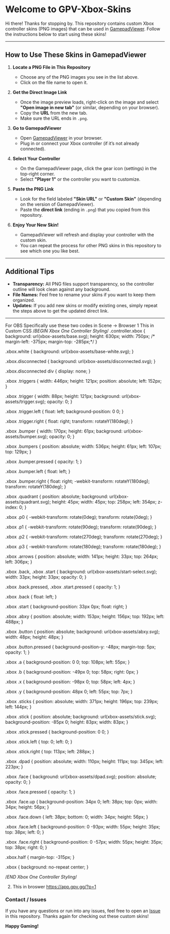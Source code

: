 # Welcome to GPV-Xbox-Skins

Hi there! Thanks for stopping by. This repository contains custom Xbox controller skins (PNG images) that can be used in [GamepadViewer](https://gamepadviewer.net/). Follow the instructions below to start using these skins!

---

## How to Use These Skins in GamepadViewer

1. **Locate a PNG File in This Repository**  
   - Choose any of the PNG images you see in the list above.  
   - Click on the file name to open it.

2. **Get the Direct Image Link**  
   - Once the image preview loads, right-click on the image and select **"Open image in new tab"** (or similar, depending on your browser).  
   - Copy the **URL** from the new tab.  
   - Make sure the URL ends in `.png`.

3. **Go to GamepadViewer**  
   - Open [GamepadViewer]([https://gamepadviewer.net/](https://gamepadviewer.com/)) in your browser.  
   - Plug in or connect your Xbox controller (if it’s not already connected).

4. **Select Your Controller**  
   - On the GamepadViewer page, click the gear icon (settings) in the top-right corner.  
   - Select **"Player 1"** or the controller you want to customize.

5. **Paste the PNG Link**  
   - Look for the field labeled **"Skin URL"** or **"Custom Skin"** (depending on the version of GamepadViewer).  
   - Paste the **direct link** (ending in `.png`) that you copied from this repository.

6. **Enjoy Your New Skin!**  
   - GamepadViewer will refresh and display your controller with the custom skin.  
   - You can repeat the process for other PNG skins in this repository to see which one you like best.

---

## Additional Tips

- **Transparency:** All PNG files support transparency, so the controller outline will look clean against any background.  
- **File Names:** Feel free to rename your skins if you want to keep them organized.  
- **Updates:** If you add new skins or modify existing ones, simply repeat the steps above to get the updated direct link.

---
For OBS Specifically use these two codes in Scene -> Browser 
1 This in Custom CSS 
/*BEGIN Xbox One Controller Styling*/
.controller.xbox {
    background: url(xbox-assets/base.svg);
    height: 630px;
    width: 750px;
    /*    margin-left: -375px;
        margin-top: -285px;*/
}

.xbox.white {
    background: url(xbox-assets/base-white.svg);
}

.xbox.disconnected {
    background: url(xbox-assets/disconnected.svg);
}

.xbox.disconnected div {
    display: none;
}

.xbox .triggers {
    width: 446px;
    height: 121px;
    position: absolute;
    left: 152px;
}

.xbox .trigger {
    width: 88px;
    height: 121px;
    background: url(xbox-assets/trigger.svg);
    opacity: 0;
}

.xbox .trigger.left {
    float: left;
    background-position: 0 0;
}

.xbox .trigger.right {
    float: right;
    transform: rotateY(180deg);
}

.xbox .bumper {
    width: 170px;
    height: 61px;
    background: url(xbox-assets/bumper.svg);
    opacity: 0;
}

.xbox .bumpers {
    position: absolute;
    width: 536px;
    height: 61px;
    left: 107px;
    top: 129px;
}

.xbox .bumper.pressed {
    opacity: 1;
}

.xbox .bumper.left {
    float: left;
}

.xbox .bumper.right {
    float: right;
    -webkit-transform: rotateY(180deg);
    transform: rotateY(180deg);
}

.xbox .quadrant {
    position: absolute;
    background: url(xbox-assets/quadrant.svg);
    height: 45px;
    width: 45px;
    top: 258px;
    left: 354px;
    z-index: 0;
}

.xbox .p0 {
    -webkit-transform: rotate(0deg);
    transform: rotate(0deg);
}

.xbox .p1 {
    -webkit-transform: rotate(90deg);
    transform: rotate(90deg);
}

.xbox .p2 {
    -webkit-transform: rotate(270deg);
    transform: rotate(270deg);
}

.xbox .p3 {
    -webkit-transform: rotate(180deg);
    transform: rotate(180deg);
}

.xbox .arrows {
    position: absolute;
    width: 141px;
    height: 33px;
    top: 264px;
    left: 306px;
}

.xbox .back, .xbox .start {
    background: url(xbox-assets/start-select.svg);
    width: 33px;
    height: 33px;
    opacity: 0;
}

.xbox .back.pressed, .xbox .start.pressed {
    opacity: 1;
}

.xbox .back {
    float: left;
}

.xbox .start {
    background-position: 33px 0px;
    float: right;
}

.xbox .abxy {
    position: absolute;
    width: 153px;
    height: 156px;
    top: 192px;
    left: 488px;
}

.xbox .button {
    position: absolute;
    background: url(xbox-assets/abxy.svg);
    width: 48px;
    height: 48px;
}

.xbox .button.pressed {
    background-position-y: -48px;
    margin-top: 5px;
    opacity: 1;
}

.xbox .a {
    background-position: 0 0;
    top: 108px;
    left: 55px;
}

.xbox .b {
    background-position: -49px 0;
    top: 58px;
    right: 0px;
}

.xbox .x {
    background-position: -98px 0;
    top: 58px;
    left: 4px;
}

.xbox .y {
    background-position: 48px 0;
    left: 55px;
    top: 7px;
}

.xbox .sticks {
    position: absolute;
    width: 371px;
    height: 196px;
    top: 239px;
    left: 144px;
}

.xbox .stick {
    position: absolute;
    background: url(xbox-assets/stick.svg);
    background-position: -85px 0;
    height: 83px;
    width: 83px;
}

.xbox .stick.pressed {
    background-position: 0 0;
}

.xbox .stick.left {
    top: 0;
    left: 0;
}

.xbox .stick.right {
    top: 113px;
    left: 288px;
}

.xbox .dpad {
    position: absolute;
    width: 110px;
    height: 111px;
    top: 345px;
    left: 223px;
}

.xbox .face {
    background: url(xbox-assets/dpad.svg);
    position: absolute;
    opacity: 0;
}

.xbox .face.pressed {
    opacity: 1;
}

.xbox .face.up {
    background-position: 34px 0;
    left: 38px;
    top: 0px;
    width: 34px;
    height: 56px;
}

.xbox .face.down {
    left: 38px;
    bottom: 0;
    width: 34px;
    height: 56px;
}

.xbox .face.left {
    background-position: 0 -93px;
    width: 55px;
    height: 35px;
    top: 38px;
    left: 0;
}

.xbox .face.right {
    background-position: 0 -57px;
    width: 55px;
    height: 35px;
    top: 38px;
    right: 0;
}

.xbox.half {
    margin-top: -315px;
}

.xbox {
    background: no-repeat center;
}

/*END Xbox One Controller Styling*/

2. This in broswer https://app.gpv.gg/?p=1
### Contact / Issues

If you have any questions or run into any issues, feel free to open an [Issue](../../issues) in this repository. Thanks again for checking out these custom skins!

**Happy Gaming!**

